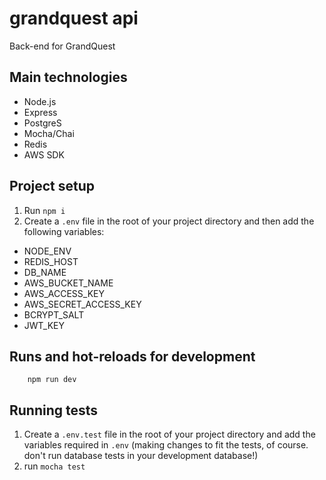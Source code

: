 # grandquest api
Back-end for GrandQuest

## Main technologies
 - Node.js
 - Express
 - PostgreS
 - Mocha/Chai
 - Redis
 - AWS SDK
 
## Project setup
1. Run `npm i`
2. Create a `.env` file in the root of your project directory and then add the following variables:
 - NODE_ENV
 - REDIS_HOST
 - DB_NAME
 - AWS_BUCKET_NAME
 - AWS_ACCESS_KEY
 - AWS_SECRET_ACCESS_KEY 
 - BCRYPT_SALT
 - JWT_KEY
 
## Runs and hot-reloads for development
```
    npm run dev
```

## Running tests
1. Create a `.env.test` file in the root of your project directory 
and add the variables required in `.env` (making changes to fit the tests, 
of course. don't run database tests in your development database!)
2. run `mocha test`